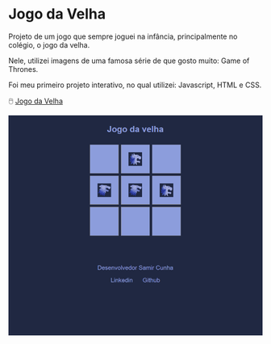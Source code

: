 # Jogo da Velha

Projeto de um jogo que sempre joguei na infância, principalmente no colégio, o jogo da velha. 

Nele, utilizei imagens de uma famosa série de que gosto muito: Game of Thrones. 

Foi meu primeiro projeto interativo, no qual utilizei: Javascript, HTML e CSS. 

🖱️ [Jogo da Velha](https://jdvbysamir.netlify.app/)

<a href="https://jdvbysamir.netlify.app/"> <img src="./Jogo-da-velha.png"></img> </a>

